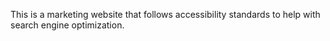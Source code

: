 This is a marketing website that follows accessibility standards to help with search engine optimization.
